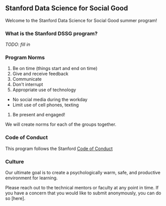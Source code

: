 ## Stanford Data Science for Social Good

Welcome to the Stanford Data Science for Social Good summer program!

### What is the Stanford DSSG program?

*TODO: fill in*

### Program Norms
1. Be on time (things start and end on time)
1. Give and receive feedback
1. Communicate
1. Don't interrupt
1. Appropriate use of technology
  * No social media during the workday
  * Limit use of cell phones, texting
1. Be present and engaged!

We will create norms for each of the groups together. 

### Code of Conduct
This program follows the Stanford [Code of Conduct](https://adminguide.stanford.edu/chapter-1/subchapter-1/policy-1-1-1)

### Culture
Our ultimate goal is to create a psychologically warm, safe, and productive environment for learning. 

Please reach out to the technical mentors or faculty at any point in time.
If you have a concern that you would like to submit anonymously, you can do so [here].
